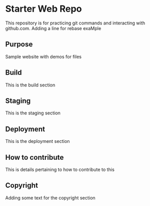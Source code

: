 # Starter Web Repo
This repository is for practicing git commands and interacting with github.com. Adding a line for rebase exaMple

## Purpose
Sample website with demos for files

## Build
This is the  build section

## Staging
This is the staging section

## Deployment
This is the deployment section

## How to contribute
This is details pertaining to how to contribute to this

## Copyright
Adding some text for the copyright section




